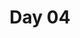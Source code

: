 ---
layout: "@layouts/BlogPost.astro"
title: "Day 04"
description: "..."
pubDate: "Dec 13 2022"
# heroImage: "/placeholder-hero.jpg"
---